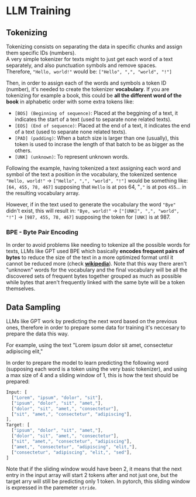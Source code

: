 # LLM Training

## Tokenizing

Tokenizing consists on separating the data in specific chunks and assign them specific IDs (numbers).\
A very simple tokenizer for texts might to just get each word of a text separately, and also punctuation symbols and remove spaces.\
Therefore, `"Hello, world!"` would be: `["Hello", ",", "world", "!"]`

Then, in order to assign each of the words and symbols a token ID (number), it's needed to create the tokenizer **vocabulary**. If you are tokenizing for example a book, this could be **all the different word of the book** in alphabetic order with some extra tokens like:

* `[BOS] (Beginning of sequence)`: Placed at the beggining of a text, it indicates the start of a text (used to separate none related texts).
* `[EOS] (End of sequence)`: Placed at the end of a text, it indicates the end of a text (used to separate none related texts).
* `[PAD] (padding)`: When a batch size is larger than one (usually), this token is used to incrase the length of that batch to be as bigger as the others.
* `[UNK] (unknown)`: To represent unknown words.

Following the example, having tokenized a text assigning each word and symbol of the text a position in the vocabulary, the tokenized sentence `"Hello, world!"` -> `["Hello", ",", "world", "!"]` would be something like: `[64, 455, 78, 467]` supposing that `Hello` is at pos 64, "`,"` is at pos `455`... in the resulting vocabulary array.

However, if in the text used to generate the vocabulary the word `"Bye"` didn't exist, this will result in: `"Bye, world!"` -> `["[UNK]", ",", "world", "!"]` -> `[987, 455, 78, 467]` supposing the token for `[UNK]` is at 987.

### BPE - Byte Pair Encoding

In order to avoid problems like needing to tokenize all the possible words for texts, LLMs like GPT used BPE which basically **encodes frequent pairs of bytes** to reduce the size of the text in a more optimized format until it cannot be reduced more (check [**wikipedia**](https://en.wikipedia.org/wiki/Byte\_pair\_encoding)). Note that this way there aren't "unknown" words for the vocabulary and the final vocabulary will be all the discovered sets of frequent bytes together grouped as much as possible while bytes that aren't frequently linked with the same byte will be a token themselves.

## Data Sampling

LLMs like GPT work by predicting the next word based on the previous ones, therefore in order to prepare some data for training it's neccesary to prepare the data this way.

For example, using the text "Lorem ipsum dolor sit amet, consectetur adipiscing elit,"

In order to prepare the model to learn predicting the following word (supposing each word is a token using the very basic tokenizer), and using a max size of 4 and a sliding window of 1, this is how the text should be prepared:



```javascript
Input: [
  ["Lorem", "ipsum", "dolor", "sit"],
  ["ipsum", "dolor", "sit", "amet,"],
  ["dolor", "sit", "amet,", "consectetur"],
  ["sit", "amet,", "consectetur", "adipiscing"],
],
Target: [
  ["ipsum", "dolor", "sit", "amet,"],
  ["dolor", "sit", "amet,", "consectetur"],
  ["sit", "amet,", "consectetur", "adipiscing"],
  ["amet,", "consectetur", "adipiscing", "elit,"],
  ["consectetur", "adipiscing", "elit,", "sed"],
]
```

Note that if the sliding window would have been 2, it means that the next entry in the input array will start 2 tokens after and not just one, but the target arry will still be predicting only 1 token. In pytorch, this sliding window is expressed in the paremeter `stride`.

